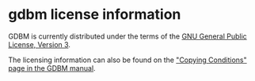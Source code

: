 # gdbm license information

GDBM is currently distributed under the terms of the
[GNU General Public License, Version 3](https://www.gnu.org/licenses/gpl-3.0.html).

The licensing information can also be found on the 
["Copying Conditions" page in the GDBM manual](https://www.gnu.org.ua/software/gdbm/manual/Copying.html).
